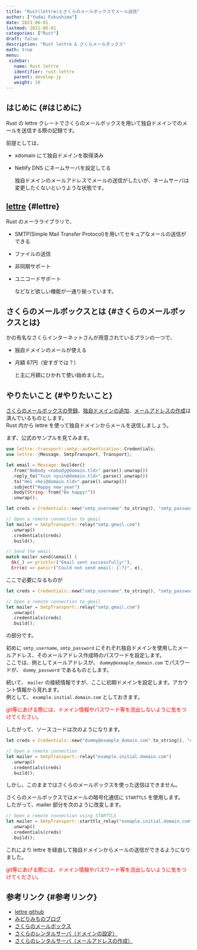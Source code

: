 ```yaml
---
title: "Rust(lettre)とさくらのメールボックスでメール送信"
author: ["Yudai Fukushima"]
date: 2021-06-01
lastmod: 2021-06-01
categories: ["Rust"]
draft: false
description: "Rust lettre & さくらメールボックス"
math: true
menu:
 sidebar:
   name: Rust lettre
   identifier: rust-lettre
   parent: develop-jp
   weight: 10
---
```


## はじめに {#はじめに}

Rust の lettre クレートでさくらのメールボックスを用いて独自ドメインでのメールを送信する際の記録です。 <br/>

前提としては、 <br/>

-   xdomain にて独自ドメインを取得済み <br/>
-   Netlify DNS にネームサーバを設定してる <br/>
    
    独自ドメインのメールアドレスでメールの送信がしたいが、ネームサーバは変更したくないというような状態です。 <br/>


## [lettre](https://github.com/lettre/lettre) {#lettre}

Rust のメーラライブラリで、 <br/>

-   SMTP(Simple Mail Transfer Protocol)を用いてセキュアなメールの送信ができる <br/>
-   ファイルの送信 <br/>
-   非同期サポート <br/>
-   ユニコードサポート <br/>
    
    などなど欲しい機能が一通り揃っています。 <br/>


## さくらのメールボックスとは {#さくらのメールボックスとは}

かの有名なさくらインターネットさんが用意されているプランの一つで、 <br/>

-   独自ドメインのメールが使える <br/>
-   月額 87円（安すぎでは？） <br/>
    
    と主に月額にひかれて使い始めました。 <br/>


## やりたいこと {#やりたいこと}

[さくらのメールボックスの登録](https://www.sakura.ne.jp/mail/)、[独自ドメインの追加](https://help.sakura.ad.jp/360000237321/#03)、[メールアドレスの作成](https://help.sakura.ad.jp/360000225362/#02)は済んでいるものとします。 <br/>
Rust 内から lettre を使って独自ドメインからメールを送信しましょう。 <br/>

まず、公式のサンプルを見てみます。 <br/>

```rust
use lettre::transport::smtp::authentication::Credentials;
use lettre::{Message, SmtpTransport, Transport};

let email = Message::builder()
  .from("NoBody <nobody@domain.tld>".parse().unwrap())
  .reply_to("Yuin <yuin@domain.tld>".parse().unwrap())
  .to("Hei <hei@domain.tld>".parse().unwrap())
  .subject("Happy new year")
  .body(String::from("Be happy!"))
  .unwrap();

let creds = Credentials::new("smtp_username".to_string(), "smtp_password".to_string());

// Open a remote connection to gmail
let mailer = SmtpTransport::relay("smtp.gmail.com")
  .unwrap()
  .credentials(creds)
  .build();

// Send the email
match mailer.send(&email) {
  Ok(_) => println!("Email sent successfully!"),
  Err(e) => panic!("Could not send email: {:?}", e),
```

ここで必要になるものが <br/>

```rust
let creds = Credentials::new("smtp_username".to_string(), "smtp_password".to_string());

// Open a remote connection to gmail
let mailer = SmtpTransport::relay("smtp.gmail.com")
  .unwrap()
  .credentials(creds)
  .build();
```

の部分です。 <br/>

初めに `smtp_username`, `smtp_password` にそれぞれ独自ドメインを使用したメールアドレス、そのメールアドレス作成時のパスワードを設定します。 <br/>
ここでは、例としてメールアドレスが、 `dummy@exmaple_domain.com` でパスワードが、 `dummy_password` であるものとします。 <br/>

続いて、 `mailer` の接続情報ですが、ここに初期ドメインを設定します。アカウント情報から見れます。 <br/>
例として、 `example.initial.domain.com` としておきます。 <br/>

<span style="color: red"> git等にあげる際には、ドメイン情報やパスワード等を流出しないように気をつけてください。</span> <br/>

したがって、ソースコードは次のようになります。 <br/>

```rust
let creds = Credentials::new("dummy@example_domain.com".to_string(), "dummy_password".to_string());

// Open a remote connection
let mailer = SmtpTransport::relay("example.initial.domain.com")
  .unwrap()
  .credentials(creds)
  .build();
```

しかし、このままではさくらのメールボックスを使った送信はできません。 <br/>

さくらのメールボックスではメールの暗号化通信に `STARTTLS` を使用します。 <br/>
したがって、mailer 部分を次のように改変します。 <br/>

```rust
// Open a remote connection using STARTTLS
let mailer = SmtpTransport::starttls_relay("exmaple.initial.domain.com")
  .unwrap()
  .credentials(creds)
  .build();
```

これにより lettre を経由して独自ドメインからメールの送信ができるようになりました。 <br/>

<span style="color: red"> git等にあげる際には、ドメイン情報やパスワード等を流出しないように気をつけてください。</span> <br/>


## 参考リンク {#参考リンク}

-   [lettre github](https://github.com/lettre/lettre) <br/>
-   [みどりみちのブログ](https://midorimici.com/posts/dokuji-domain-mail-sakura-netlify/) <br/>
-   [さくらのメールボックス](https://www.sakura.ne.jp/mail/) <br/>
-   [さくらのレンタルサーバ（ドメインの設定）](https://help.sakura.ad.jp/360000237321/#03) <br/>
-   [さくらのレンタルサーバ（メールアドレスの作成）](https://help.sakura.ad.jp/360000225362/#02)

